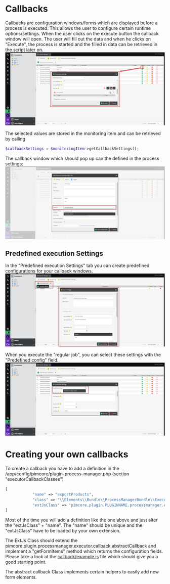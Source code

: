 # Callbacks

Callbacks are configuration windows/forms which are displayed before a process is executed. 
This allows the user to configure certain runtime options/settings. 
When the user clicks on the execute button the callback window will open. The user will fill out the data and when he clicks on "Execute", the process is started and the filled in data
can be retrieved in the script later on.
![callbackWindow](img/callbackWindow.png)


The selected values are stored in the monitoring item and can be retrieved by calling 

```php
$callbackSettings = $monitoringItem->getCallbackSettings();
```

The callback window which should pop up can the defined in the process settings:
![callbackDefinition](img/callbackDefinition.png)

## Predefined execution Settings
In the "Predefined execution Settings" tab you can create predefined configurations for your callback windows.
![callbackPredefined](img/callbackPredefined.png)

When you execute the "regular job", you can select these settings with the "Predefined config" field.  
![callbackPredefined](img/selectPredefined.png)
# Creating your own callbacks

To create a callback you have to add a definition in the /app/config/pimcore/plugin-process-manager.php (section "executorCallbackClasses")


```php
[
            "name" => "exportProducts",
            "class" => "\\Elements\\Bundle\\ProcessManagerBundle\\Executor\\Callback\\General",
            "extJsClass" => "pimcore.plugin.PLUGINNAME.processmanager.executor.callback.exportProducts",
]
```
Most of the time you will add a definition like the one above and just alter the "extJsClass" + "name".
The "name" should be unique and the "extJsClass" have to be loaded by your own extension. 

The ExtJs Class should extend the pimcore.plugin.processmanager.executor.callback.abstractCallback and implement a "getFormItems" method which returns the configuration fields.
Please take a look at the [callback/example.js](../src/Resources/public/js/executor/callback/example.js) file which should give you a good starting point.

The abstract callback Class implements certain helpers to easily add new form elements. 